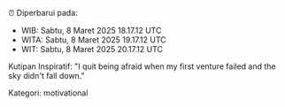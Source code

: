 ⏰ Diperbarui pada:
- WIB: Sabtu, 8 Maret 2025 18.17.12 UTC
- WITA: Sabtu, 8 Maret 2025 19.17.12 UTC
- WIT: Sabtu, 8 Maret 2025 20.17.12 UTC

Kutipan Inspiratif:
"I quit being afraid when my first venture failed and the sky didn't fall down."


Kategori: motivational

